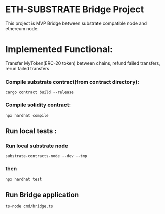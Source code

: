 # ETH-SUBSTRATE Bridge Project

This project is MVP Bridge between substrate compatible node and ethereum node:
# Implemented Functional:
Transfer MyToken(ERC-20 token) between chains, refund failed transfers, rerun failed transfers

### Compile substrate contract(from contract directory):
```shell
cargo contract build --release
```
### Compile solidity contract:
```shell
npx hardhat compile
```

## Run local tests :
### Run local substrate node
```shell
substrate-contracts-node --dev --tmp
```
### then
```shell
npx hardhat test
```

## Run Bridge application
```shell
ts-node cmd/bridge.ts
```